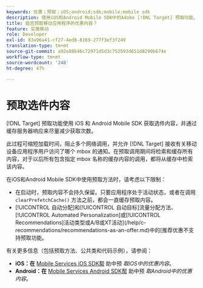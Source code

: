 ```yaml
---
keywords: 优惠；预取；iOS;android;sdk;mobile;mobile sdk
description: 使用iOS和Android Mobile SDK中的Adobe [!DNL Target] 预取功能，通过缓存服务器响应来尽可能少地获取优惠内容。
title: 能否预取移动应用程序的优惠内容？
feature: 实施移动
role: Developer
exl-id: 83a96a41-cf27-4ed8-8169-277f3ef3f249
translation-type: tm+mt
source-git-commit: a92e88b46c72971d5d3c752593d651d8290b674e
workflow-type: tm+mt
source-wordcount: '248'
ht-degree: 47%

---
```


# 预取选件内容

[!DNL Target] 预取功能使用 iOS 和 Android Mobile SDK 获取选件内容，并通过缓存服务器响应来尽量减少获取次数。

此过程可缩短加载时间，阻止多个网络调用，并允许 [!DNL Target] 接收有关移动设备应用程序用户访问了哪个 mbox 的通知。在预取调用期间将检索和缓存所有内容，对于以后所有包含指定 mbox 名称的缓存内容的调用，都将从缓存中检索该内容。

在iOS和Android Mobile SDK中使用预取方法时，请考虑以下限制：

* 在启动时，预取内容不会持久保留。只要应用程序处于活动状态，或者在调用 `clearPrefetchCache()` 方法之前，都会一直缓存预取内容。
* [!UICONTROL 自动分配]和[!UICONTROL 自动目标]流量分配方法、[!UICONTROL Automated Personalization]或[!UICONTROL Recommendations]活动类型或A/B或XT活动](/help/c-recommendations/recommendations-as-an-offer.md)中的[推荐优惠不支持预取功能。

有关更多信息（包括预取方法、公共类和代码示例），请参阅：

* **iOS：在**  [Mobile Services iOS SDK帮](https://experienceleague.adobe.com/docs/mobile-services/ios/target-ios/c-mob-target-prefetch-ios.html) 助中预 *取iOS中的优惠内容*。
* **Android：在**  [Mobile Services Android SDK帮](https://experienceleague.adobe.com/docs/mobile-services/android/target-android/c-mob-target-prefetch-android.html) 助中预 *取Android中的优惠内容*。
